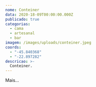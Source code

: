 ```yaml
---
nome: Conteiner
data: 2020-18-09T00:00:00.000Z
publicado: true
categorias:
  - cama
  - artesanal
  - bar
imagem: /images/uploads/conteiner.jpeg
coords:
  - "-45.840368"
  - "-22.897282"
descricao: >-
  Conteiner.
---
```


Mais...


